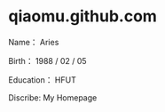 qiaomu.github.com
=================


Name：      Aries

Birth：     1988 / 02 / 05

Education：	HFUT

Discribe:   My Homepage
